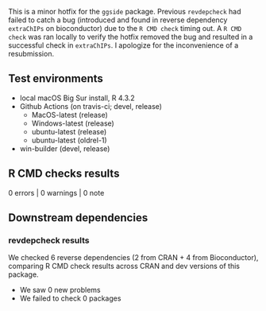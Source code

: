 This is a minor hotfix for the `ggside` package. Previous `revdepcheck` had failed to catch a bug (introduced and found in reverse dependency `extraChIPs` on bioconductor) due to the `R CMD check` timing out. A `R CMD check` was ran locally to verify the hotfix removed the bug and resulted in a successful check in `extraChIPs`. I apologize for the inconvenience of a resubmission.

## Test environments

-   local macOS Big Sur install, R 4.3.2
-   Github Actions (on travis-ci; devel, release)
    -   MacOS-latest (release)
    -   Windows-latest (release)
    -   ubuntu-latest (release)
    -   ubuntu-latest (oldrel-1)
-   win-builder (devel, release)

## R CMD checks results

0 errors | 0 warnings | 0 note

## Downstream dependencies
### revdepcheck results

We checked 6 reverse dependencies (2 from CRAN + 4 from Bioconductor), comparing R CMD check results across CRAN and dev versions of this package.

 * We saw 0 new problems
 * We failed to check 0 packages
